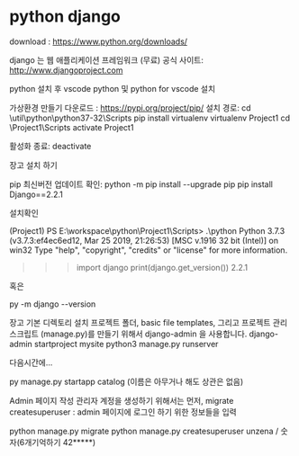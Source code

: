 # python django

download : https://www.python.org/downloads/

django 는 웹 애플리케이션 프레임워크 (무료)
공식 사이트: http://www.djangoproject.com

python 설치 후 vscode python 및  python for vscode 설치

가상환경 만들기
다운로드 : https://pypi.org/project/pip/
설치 경로: cd \util\python\python37-32\Scripts
pip install virtualenv
virtualenv Project1
cd \Project1\Scripts
activate Project1

활성화 종료: deactivate 

장고 설치 하기 

pip 최신버전 업데이트 확인: python -m pip install --upgrade pip
pip install Django==2.2.1


설치확인

(Project1) PS E:\workspace\python\Project1\Scripts> .\python
Python 3.7.3 (v3.7.3:ef4ec6ed12, Mar 25 2019, 21:26:53) [MSC v.1916 32 bit (Intel)] on win32
Type "help", "copyright", "credits" or "license" for more information.
>>> import django
>>> print(django.get_version())
2.2.1

혹은 

py -m django --version

장고 기본 디렉토리 설치
프로젝트 폴더, basic file templates, 그리고 프로젝트 관리 스크립트 (manage.py)를 만들기 위해서 django-admin 을 사용합니다.
django-admin startproject mysite
python3 manage.py runserver 


다음시간에...

py manage.py startapp catalog (이름은 아무거나 해도 상관은 없음)

Admin 페이지 작성
관리자 계정을 생성하기 위해서는 먼저, migrate
createsuperuser :  admin 페이지에 로그인 하기 위한 정보들을 입력

python manage.py migrate
python manage.py createsuperuser
unzena / 숫자(6개기억하기 42*****)

